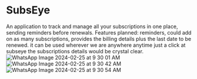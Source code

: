 # SubsEye

An application to track and manage all your subscriptions in one place, sending reminders before renewals.
Features planned: reminders, could add on as many subscriptions, provides the billing details plus the last date to be renewed.
it can be used wherever we are anywhere anytime just a click at subseye the subscriptions details would be crystal clear.
![WhatsApp Image 2024-02-25 at 9 30 01 AM](https://github.com/SLAYWITHME2005/SubsEye/assets/161070080/98ae8322-c43e-4aec-a001-4c8ffbbdfbed)
![WhatsApp Image 2024-02-25 at 9 30 42 AM](https://github.com/SLAYWITHME2005/SubsEye/assets/161070080/0e42d93c-1e5f-4429-95f7-7e407f2a8503)
![WhatsApp Image 2024-02-25 at 9 30 54 AM](https://github.com/SLAYWITHME2005/SubsEye/assets/161070080/4bdecf38-77fa-4e29-8854-5c1a97e7bc4c)
